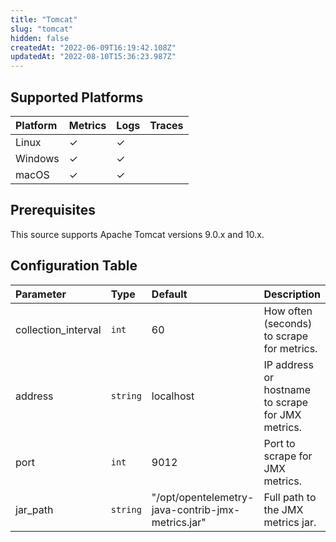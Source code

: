 ```yaml
---
title: "Tomcat"
slug: "tomcat"
hidden: false
createdAt: "2022-06-09T16:19:42.108Z"
updatedAt: "2022-08-10T15:36:23.987Z"
---
```

## Supported Platforms

| Platform | Metrics | Logs | Traces |
| :------- | :------ | :--- | :----- |
| Linux    | ✓       | ✓    |        |
| Windows  | ✓       | ✓    |        |
| macOS    | ✓       | ✓    |        |

## Prerequisites

This source supports Apache Tomcat versions 9.0.x and 10.x.

## Configuration Table

| Parameter           | Type     | Default                                           | Description                                       |
| :------------------ | :------- | :------------------------------------------------ | :------------------------------------------------ |
| collection_interval | `int`    | 60                                                | How often (seconds) to scrape for metrics.        |
| address             | `string` | localhost                                         | IP address or hostname to scrape for JMX metrics. |
| port                | `int`    | 9012                                              | Port to scrape for JMX metrics.                   |
| jar_path            | `string` | "/opt/opentelemetry-java-contrib-jmx-metrics.jar" | Full path to the JMX metrics jar.                 |
